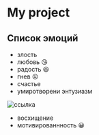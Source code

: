 # My project
## Список эмоций
* злость 
* любовь :kissing_heart:
* радость :smiley:
* гнев :persevere:
* счастье
* умиротворени
энтузиазм

![ссылка](https://100-faktov.ru/wp-content/uploads/2020/01/e61628dcaa81ff86f10a-scaled.jpg)

* восхищение
* мотивированнность :grinning:
